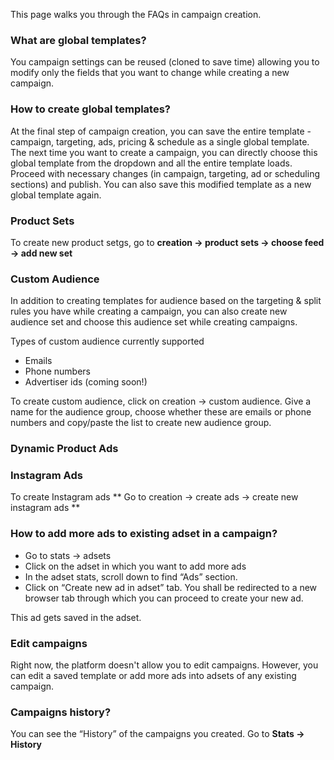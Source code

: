This page walks you through the FAQs in campaign creation.


### What are global templates?
You campaign settings can be reused (cloned to save time) allowing you to modify only the fields that you want to change while creating a new campaign.


### How to create global templates?
At the final step of campaign creation, you can save the entire template - campaign, targeting, ads, pricing & schedule as a single global template. The next time you want to create a campaign, you can directly choose this global template from the dropdown and all the entire template loads. Proceed with necessary changes (in campaign, targeting, ad or scheduling sections) and publish. You can also save this modified template as a new global template again.


### Product Sets
To create new product setgs, go to **creation → product sets → choose feed → add new set**


### Custom Audience
In addition to creating templates for audience based on the targeting & split rules you have while creating a campaign, you can also create new audience set and choose this audience set while creating campaigns.


Types of custom audience currently supported
- Emails
- Phone numbers
- Advertiser ids (coming soon!)
	
To create custom audience, click on creation → custom audience.
Give a name for the audience group, choose whether these are emails or phone numbers and copy/paste the list to create new audience group. 



### Dynamic Product Ads


### Instagram Ads
To create Instagram ads ** Go to creation → create ads → create new instagram ads **

### How to add more ads to existing adset in a campaign?
- Go to stats → adsets
- Click on the adset in which you want to add more ads
- In the adset stats, scroll down to find “Ads” section.
- Click on “Create new ad in adset” tab. You shall be redirected to a new browser tab through which you can proceed to create your new ad. 

This ad gets saved in the adset.

### Edit campaigns
Right now, the platform doesn't allow you to edit campaigns. However, you can edit a saved template or add more ads 
into adsets of any existing campaign.

### Campaigns history?
You can see the “History” of the campaigns you created. Go to **Stats → History**

